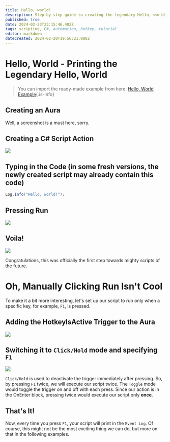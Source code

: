 ```yaml
---
title: Hello, world!
description: Step-by-step guide to creating the legendary Hello, world script in C# and setting it to run on a hotkey press.
published: true
date: 2024-02-23T23:15:46.402Z
tags: scripting, C#, automation, hotkey, tutorial
editor: markdown
dateCreated: 2024-02-20T19:56:21.080Z
---
```


# Hello, World - Printing the Legendary Hello, World

> You can import the ready-made example from here: [Hello, World Example](https://eu.eyeauras.net/share/S20240223231508UC4AdkJYNJjI){.is-info}

## Creating an Aura
Well, a screenshot is a must here, sorry.

## Creating a C# Script Action
![](https://i.imgur.com/mz7CUzL.png)

## Typing in the Code (in some fresh versions, the newly created script may already contain this code)
```csharp
Log.Info("Hello, world!");
```

## Pressing Run
![](https://i.imgur.com/VP8JnWk.png)

## Voila!
![](https://i.imgur.com/JeZXXU8.png)

Congratulations, this was officially the first step towards mighty scripts of the future.

# Oh, Manually Clicking Run Isn't Cool

To make it a bit more interesting, let's set up our script to run only when a specific key, for example, `F1`, is pressed.

## Adding the HotkeyIsActive Trigger to the Aura
![](https://i.imgur.com/j7ma0e1.png)

## Switching it to `Click/Hold` mode and specifying `F1`
![](https://i.imgur.com/s3eKrnp.png)

`Click/Hold` is used to deactivate the trigger immediately after pressing. So, by pressing `F1` twice, we will execute our script twice. The `Toggle` mode would toggle the trigger on and off with each press. Since our action is in the OnEnter block, pressing twice would execute our script only **once**.

## That's It!
Now, every time you press `F1`, your script will print in the `Event Log`. Of course, this might not be the most exciting thing we can do, but more on that in the following examples.